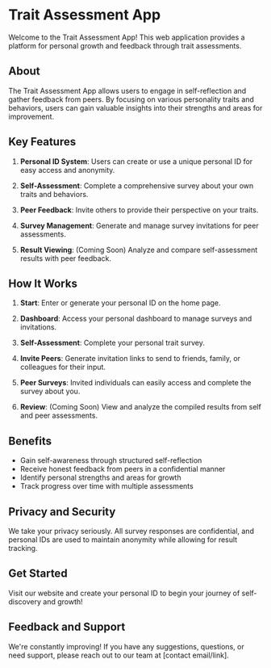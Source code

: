 # Trait Assessment App

Welcome to the Trait Assessment App! This web application provides a platform for personal growth and feedback through trait assessments.

## About

The Trait Assessment App allows users to engage in self-reflection and gather feedback from peers. By focusing on various personality traits and behaviors, users can gain valuable insights into their strengths and areas for improvement.

## Key Features

1. **Personal ID System**: Users can create or use a unique personal ID for easy access and anonymity.

2. **Self-Assessment**: Complete a comprehensive survey about your own traits and behaviors.

3. **Peer Feedback**: Invite others to provide their perspective on your traits.

4. **Survey Management**: Generate and manage survey invitations for peer assessments.

5. **Result Viewing**: (Coming Soon) Analyze and compare self-assessment results with peer feedback.

## How It Works

1. **Start**: Enter or generate your personal ID on the home page.

2. **Dashboard**: Access your personal dashboard to manage surveys and invitations.

3. **Self-Assessment**: Complete your personal trait survey.

4. **Invite Peers**: Generate invitation links to send to friends, family, or colleagues for their input.

5. **Peer Surveys**: Invited individuals can easily access and complete the survey about you.

6. **Review**: (Coming Soon) View and analyze the compiled results from self and peer assessments.

## Benefits

- Gain self-awareness through structured self-reflection
- Receive honest feedback from peers in a confidential manner
- Identify personal strengths and areas for growth
- Track progress over time with multiple assessments

## Privacy and Security

We take your privacy seriously. All survey responses are confidential, and personal IDs are used to maintain anonymity while allowing for result tracking.

## Get Started

Visit our website and create your personal ID to begin your journey of self-discovery and growth!

## Feedback and Support

We're constantly improving! If you have any suggestions, questions, or need support, please reach out to our team at [contact email/link].
